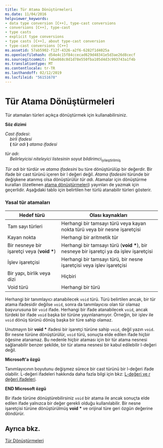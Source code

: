```yaml
---
title: Tür Atama Dönüştürmeleri
ms.date: 11/04/2016
helpviewer_keywords:
- data type conversion [C++], type-cast conversions
- conversions [C++], type-cast
- type casts
- explicit type conversions
- type casts [C++], about type-cast conversion
- type-cast conversions [C++]
ms.assetid: 57ab5902-f12f-4326-a2f6-6282f1d4025a
ms.openlocfilehash: d54e4c15f84ccecad629d48341e5d3ae26d8cecf
ms.sourcegitcommit: f4be868c0d1d78e550fba105d4d3c993743a1f4b
ms.translationtype: MT
ms.contentlocale: tr-TR
ms.lasthandoff: 02/12/2019
ms.locfileid: "56151678"
---
```

# <a name="type-cast-conversions"></a>Tür Atama Dönüştürmeleri

Tür atamaları türleri açıkça dönüştürmek için kullanabilirsiniz.

**Söz dizimi**

*Cast ifadesi*:<br/>
&nbsp;&nbsp;&nbsp;&nbsp;*birli ifadesi*<br/>
&nbsp;&nbsp;&nbsp;&nbsp;**(** *tür adı* **)** *atama ifadesi* 

*tür adı*:<br/>
&nbsp;&nbsp;&nbsp;&nbsp;*Belirleyicisi niteleyici listesinin* *soyut bildirimci*<sub>iyileştirilmiş</sub>

*Tür adı* bir türdür ve *atama ifadesini* bu türe dönüştürülüp bir değerdir. Bir ifade bir cast türünü içeren bir l değeri değil. *Atama ifadesini* türünde bir değişkene atanmış olsa dönüştürülür *tür adı*. Atamalar için dönüştürme kuralları (özetlenen [atama dönüştürmeleri](../c-language/assignment-conversions.md)) yayınları de yazmak için geçerlidir. Aşağıdaki tablo için belirtilen her türlü atanabilir türleri gösterir.

### <a name="legal-type-casts"></a>Yasal tür atamaları

|Hedef türü|Olası kaynakları|
|-----------------------|-----------------------|
|Tam sayı türleri|Herhangi bir tamsayı türü veya kayan nokta türü veya bir nesne işaretçisi|
|Kayan nokta|Herhangi bir aritmetik tür|
|Bir nesneye bir işaretçi veya (**void** <strong>\*</strong>)|Herhangi bir tamsayı türü (**void** <strong>\*</strong>), bir nesneye bir işaretçi ya da işlev işaretçisi|
|İşlev işaretçisi|Herhangi bir tamsayı türü, bir nesne işaretçisi veya işlev işaretçisi|
|Bir yapı, birlik veya dizi|Hiçbiri|
|Void türü|Herhangi bir türü|

Herhangi bir tanımlayıcı atanabilecek `void` türü. Türü belirtilen ancak, bir tür atama ifadesidir değilse `void`, sonra da tanımlayıcısı olan tür olamaz başvurusuna bir `void` ifade. Herhangi bir ifade atanabilecek `void`, ancak türdeki bir ifade `void` başka bir türüne yayınlanamıyor. Örneğin, bir işlev ile `void` dönüş türünü dönüş başka bir türe sahip olamaz.

Unutmayın bir **void** <strong>\*</strong> ifadesi bir işaretçi türüne sahip `void`, değil yazın `void`. Bir nesne türüne dönüştürülür, `void` türü, sonuçta elde edilen ifade hiçbir öğesine atanamaz. Bu nedenle hiçbir ataması için bir tür atama nesnesi sağlanabilir benzer şekilde, bir tür atama nesnesi bir kabul edilebilir l-değeri değil.

**Microsoft'a özgü**

Tanımlayıcının boyutunu değişmez sürece bir cast türünü bir l-değeri ifade olabilir. L-değeri ifadeleri hakkında daha fazla bilgi için bkz: [L-değeri ve r değeri ifadeleri](../c-language/l-value-and-r-value-expressions.md).

**END Microsoft özgü**

Bir ifade türüne dönüştürebilirsiniz `void` bir atama ile ancak sonuçta elde edilen ifade yalnızca bir değer gerekli olduğu kullanılabilir. Bir nesne işaretçisi türüne dönüştürülmüş **void** <strong>\*</strong> ve orijinal türe geri özgün değerine döndürür.

## <a name="see-also"></a>Ayrıca bkz.

[Tür Dönüştürmeleri](../c-language/type-conversions-c.md)
